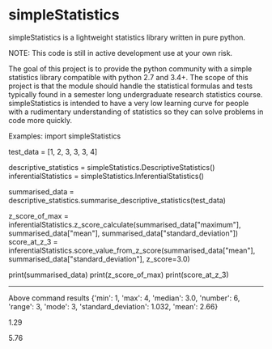 # simpleStatistics
simpleStatistics is a lightweight statistics library written in pure python.

NOTE: This code is still in active development use at your own risk.

The goal of this project is to provide the python community with a simple statistics library compatible with python 2.7 
and 3.4+. The scope of this project is that the module should handle the statistical formulas and tests typically found 
in a semester long undergraduate research statistics course. simpleStatistics is intended to have a very low learning
curve for people with a rudimentary understanding of statistics so they can solve problems in code more quickly.

Examples:
import simpleStatistics

test_data = [1, 2, 3, 3, 3, 4]

descriptive_statistics = simpleStatistics.DescriptiveStatistics()
inferentialStatistics = simpleStatistics.InferentialStatistics()

summarised_data = descriptive_statistics.summarise_descriptive_statistics(test_data)

z_score_of_max = inferentialStatistics.z_score_calculate(summarised_data["maximum"], summarised_data["mean"], summarised_data["standard_deviation"])
score_at_z_3 = inferentialStatistics.score_value_from_z_score(summarised_data["mean"], summarised_data["standard_deviation"], z_score=3.0)

print(summarised_data)
print(z_score_of_max)
print(score_at_z_3)

-------------------------------
Above command results
{'min': 1, 'max': 4, 'median': 3.0, 'number': 6, 'range': 3, 'mode': 3, 'standard_deviation': 1.032, 'mean': 2.66}

1.29

5.76
